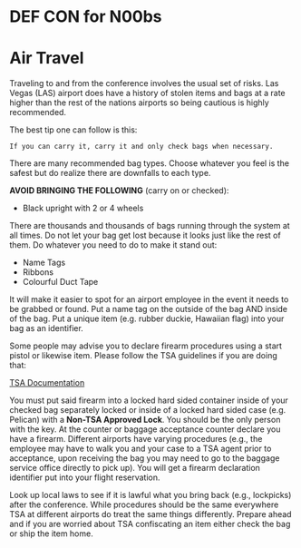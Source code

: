 # DEF CON for N00bs
# Air Travel

Traveling to and from the conference involves the usual set of risks. Las Vegas (LAS) airport does have a history of
stolen items and bags at a rate higher than the rest of the nations airports so being cautious is highly recommended.

The best tip one can follow is this:
```
If you can carry it, carry it and only check bags when necessary.
```
There are many recommended bag types. Choose whatever you feel is the safest but do realize there are downfalls to each
type. 

**AVOID BRINGING THE FOLLOWING** (carry on or checked):
- Black upright with 2 or 4 wheels

There are thousands and thousands of bags running through the system at all times. Do not let your bag get lost because it
looks just like the rest of them. Do whatever you need to do to make it stand out:
- Name Tags
- Ribbons
- Colourful Duct Tape

It will make it easier to spot for an airport employee in the event it needs to be grabbed or found. Put a name tag on the 
outside of the bag AND inside of the bag. Put a unique item (e.g. rubber duckie, Hawaiian flag) into your bag as an identifier.

Some people may advise you to declare firearm procedures using a start pistol or likewise item. Please follow the TSA guidelines 
if you are doing that:

[TSA Documentation](https://www.tsa.gov/travel/transporting-firearms-and-ammunition)

You must put said firearm into a locked hard sided container inside of your checked bag separately locked or inside of a 
locked hard sided case (e.g. Pelican) with a **Non-TSA Approved Lock**. You should be the only person with the key. At the 
counter or baggage acceptance counter declare you have a firearm. Different airports have varying procedures (e.g., the 
employee may have to walk you and your case to a TSA agent prior to acceptance, upon receiving the bag you may need to 
go to the baggage service office directly to pick up). You will get a firearm declaration identifier put into your flight 
reservation.

Look up local laws to see if it is lawful what you bring back (e.g., lockpicks) after the conference. While procedures should
be the same everywhere TSA at different airports do treat the same things differently. Prepare ahead and if you are worried
about TSA confiscating an item either check the bag or ship the item home.
